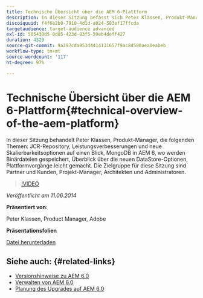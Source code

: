 ```yaml
---
title: Technische Übersicht über die AEM 6-Plattform
description: In dieser Sitzung befasst sich Peter Klassen, Produkt-Manager, mit dem JCR-Repository, Leistungsverbesserungen und neuen Skalierbarkeitsoptionen.
discoiquuid: f4f6e2b0-7910-4d1d-a024-583ef17ffcda
targetaudience: target-audience advanced
exl-id: 505430d5-0d85-423d-83f5-59eb4deff427
duration: 4329
source-git-commit: 9a297cda953d4414131657f9ac84580aea0eabeb
workflow-type: tm+mt
source-wordcount: '117'
ht-degree: 97%

---
```


# Technische Übersicht über die AEM 6-Plattform{#technical-overview-of-the-aem-platform}

In dieser Sitzung behandelt Peter Klassen, Produkt-Manager, die folgenden Themen: JCR-Repository, Leistungsverbesserungen und neue Skalierbarkeitsoptionen auf einen Blick, MongoDB in AEM 6, wo werden Binärdateien gespeichert, Überblick über die neuen DataStore-Optionen, Plattformvorgänge leicht gemacht. Die Zielgruppe für diese Sitzung sind Partner und Kunden, Projekt-Manager, Architekten und Administratoren.

>[!VIDEO](https://video.tv.adobe.com/v/19517/?quality=9)

*Veröffentlicht am 11.06.2014*

**Präsentiert von:**

Peter Klassen, Product Manager, Adobe

**Präsentationsfolien**

[Datei herunterladen](assets/aem6-platform-whatsnew.pdf)

## Siehe auch: {#related-links}

* [Versionshinweise zu AEM 6.0](https://docs.adobe.com/content/docs/en/aem/6-0/release-notes.html)
* [Verwalten von AEM 6.0](https://docs.adobe.com/docs/en/aem/6-0/manage.html)
* [Planung des Upgrades auf AEM 6.0](https://docs.adobe.com/content/docs/en/aem/6-0/deploy/upgrade/planning.html)
